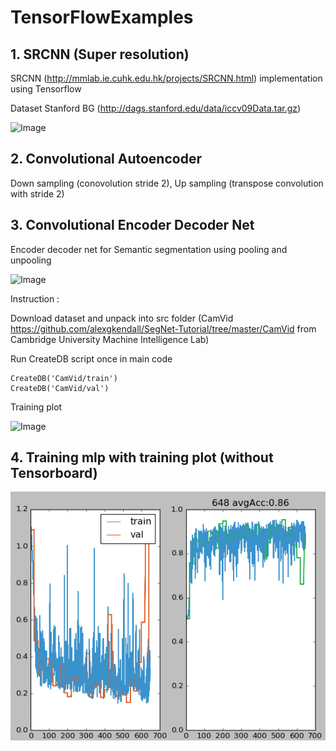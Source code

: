 # TensorFlowExamples

## 1. SRCNN (Super resolution)

SRCNN (http://mmlab.ie.cuhk.edu.hk/projects/SRCNN.html) implementation using Tensorflow

Dataset Stanford BG (http://dags.stanford.edu/data/iccv09Data.tar.gz)

![Image](https://github.com/gnoses/TensorFlowExamples/blob/master/Images/srcnn.png)


## 2. Convolutional Autoencoder

Down sampling (conovolution stride 2), Up sampling (transpose convolution with stride 2)


## 3. Convolutional Encoder Decoder Net

Encoder decoder net for Semantic segmentation using pooling and unpooling

![Image](https://github.com/gnoses/TensorFlowExamples/blob/master/Images/SemanticSegmentation.png)

Instruction :

Download dataset and unpack into src folder (CamVid https://github.com/alexgkendall/SegNet-Tutorial/tree/master/CamVid from Cambridge University Machine Intelligence Lab)

Run CreateDB script once in main code

    CreateDB('CamVid/train')
    CreateDB('CamVid/val')
    
Training plot

![Image](https://github.com/gnoses/TensorFlowExamples/blob/master/Images/CED_training_plot.png)


## 4. Training mlp with training plot (without Tensorboard)

![Image](Images/TrainingPlot.png?raw=true)
